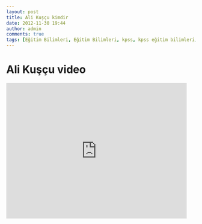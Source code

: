 ```yaml
---
layout: post
title: Ali Kuşçu kimdir
date: 2012-11-30 19:44
author: admin
comments: true
tags: [Eğitim Bilimleri, Eğitim Bilimleri, kpss, kpss eğitim bilimleri, Multimedya]
---
```

<h1 id="watch-headline-title">Ali Kuşçu video</h1>
<iframe src="http://www.youtube.com/embed/UkI_IeCOxVI" frameborder="0" width="480" height="360"></iframe>
